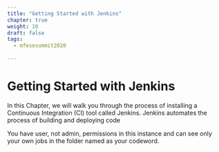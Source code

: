 ```yaml
---
title: "Getting Started with Jenkins"
chapter: true
weight: 10
draft: false
tags:
  - mfesesummit2020
  
---
```


# Getting Started with Jenkins

In this Chapter, we will walk you through the process of installing a Continuous Integration (CI) tool called Jenkins.  Jenkins automates the process of building and deploying code

You have user, not admin, permissions in this instance and can see only your own jobs in the folder named as your codeword.

